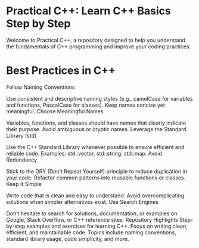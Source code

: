 # Practical C++: Learn C++ Basics Step by Step
Welcome to Practical C++, a repository designed to help you understand the fundamentals of C++ programming and improve your coding practices.

# Best Practices in C++
Follow Naming Conventions

Use consistent and descriptive naming styles (e.g., camelCase for variables and functions, PascalCase for classes).
Keep names concise yet meaningful.
Choose Meaningful Names

Variables, functions, and classes should have names that clearly indicate their purpose.
Avoid ambiguous or cryptic names.
Leverage the Standard Library (std)

Use the C++ Standard Library whenever possible to ensure efficient and reliable code.
Examples: std::vector, std::string, std::map.
Avoid Redundancy

Stick to the DRY (Don't Repeat Yourself) principle to reduce duplication in your code.
Refactor common patterns into reusable functions or classes.
Keep It Simple

Write code that is clean and easy to understand.
Avoid overcomplicating solutions when simpler alternatives exist.
Use Search Engines

Don’t hesitate to search for solutions, documentation, or examples on Google, Stack Overflow, or C++ reference sites.
Repository Highlights
Step-by-step examples and exercises for learning C++.
Focus on writing clean, efficient, and maintainable code.
Topics include naming conventions, standard library usage, code simplicity, and more.
